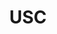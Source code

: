 ---
title: USC
crosslinks:
- autotldr
- accounting
- ucla
- mba
- SampleSize
- MassdropBot
- losangeles
- ApplyingToCollege
- place
- videos
- CFB
- politics
- GODZILLA
- trackers
- autourbanbot
- youtubefactsbot
- DuplicatesBot
- LSAT
- adhd
- fighton
---